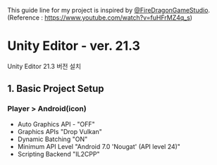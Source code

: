 This guide line for my project is inspired by [@FireDragonGameStudio](https://www.youtube.com/@firedragongamestudio).  
(Reference : https://www.youtube.com/watch?v=fuHFrMZ4q_s)
# Unity Editor - ver. 21.3

 Unity Editor 21.3 버전 설치
 


## 1. Basic Project Setup

### Player > Android(icon)
  - Auto Graphics API - "OFF" 
  - Graphics APIs "Drop Vulkan"
  - Dynamic Batching "ON"
  - Minimum API Level "Android 7.0 'Nougat' (API level 24)"
  - Scripting Backend "IL2CPP"
